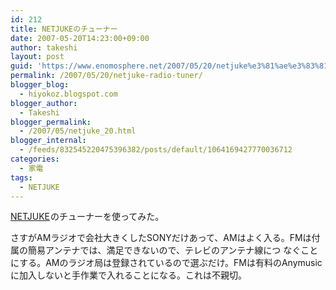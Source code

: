 ```yaml
---
id: 212
title: NETJUKEのチューナー
date: 2007-05-20T14:23:00+09:00
author: takeshi
layout: post
guid: 'https://www.enomosphere.net/2007/05/20/netjuke%e3%81%ae%e3%83%81%e3%83%a5%e3%83%bc%e3%83%8a%e3%83%bc/'
permalink: /2007/05/20/netjuke-radio-tuner/
blogger_blog:
  - hiyokoz.blogspot.com
blogger_author:
  - Takeshi
blogger_permalink:
  - /2007/05/netjuke_20.html
blogger_internal:
  - /feeds/832545220475396382/posts/default/1064169427770036712
categories:
  - 家電
tags:
  - NETJUKE
---
```

<div>

<a href="http://www.amazon.co.jp/gp/search?ie=UTF8&amp;keywords=NETJUKE&amp;tag=enomospheddoj-22&amp;index=electronics-jp&amp;linkCode=ur2&amp;camp=247&amp;creative=1211">NETJUKE</a><img style="border: medium none  ! important; margin: 0px ! important;" src="http://www.assoc-amazon.jp/e/ir?t=enomospheddoj-22&amp;l=ur2&amp;o=9" alt="" width="1" height="1" border="0" />のチューナーを使ってみた。

さすがAMラジオで会社大きくしたSONYだけあって、AMはよく入る。FMは付属の簡易アンテナでは、満足できないので、テレビのアンテナ線につ なぐことにする。AMのラジオ局は登録されているので選ぶだけ。FMは有料のAnymusicに加入しないと手作業で入れることになる。これは不親切。

</div>